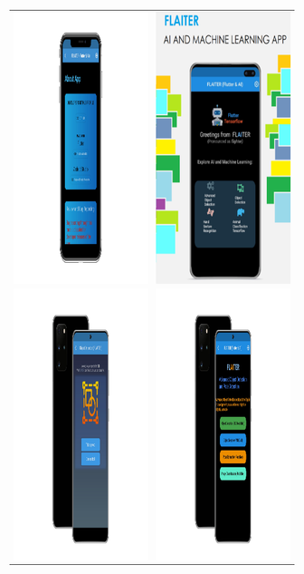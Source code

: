 <table>
  <tr>
    <td><img src="https://github.com/tiquasar/FLAITER/blob/master/App%20Screenshot/app_screenshot%20(4).png" width=770 height=480></td>
    <td><img src="https://github.com/tiquasar/FLAITER/blob/master/App%20Screenshot/app_screenshot%20(1).png" width=570 height=480></td>
  </tr>
  <tr>
    <td><img src="https://github.com/tiquasar/FLAITER/blob/master/App%20Screenshot/app_screenshot%20(2).png" width=470 height=480></td>
    <td><img src="https://github.com/tiquasar/FLAITER/blob/master/App%20Screenshot/app_screenshot%20(3).png" width=770 height=480></td>
  </tr>
 </table>
